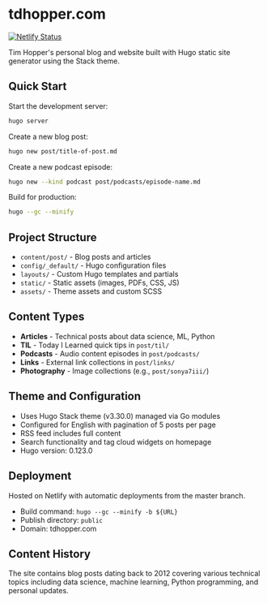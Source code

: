 # tdhopper.com

[![Netlify Status](https://api.netlify.com/api/v1/badges/da967bf7-a528-483c-8afd-aa63b4a1b75e/deploy-status)](https://app.netlify.com/sites/ctdhopper/deploys)

Tim Hopper's personal blog and website built with Hugo static site generator using the Stack theme.

## Quick Start

Start the development server:
```bash
hugo server
```

Create a new blog post:
```bash
hugo new post/title-of-post.md
```

Create a new podcast episode:
```bash
hugo new --kind podcast post/podcasts/episode-name.md
```

Build for production:
```bash
hugo --gc --minify
```

## Project Structure

- `content/post/` - Blog posts and articles
- `config/_default/` - Hugo configuration files
- `layouts/` - Custom Hugo templates and partials
- `static/` - Static assets (images, PDFs, CSS, JS)
- `assets/` - Theme assets and custom SCSS

## Content Types

- **Articles** - Technical posts about data science, ML, Python
- **TIL** - Today I Learned quick tips in `post/til/`
- **Podcasts** - Audio content episodes in `post/podcasts/`
- **Links** - External link collections in `post/links/`
- **Photography** - Image collections (e.g., `post/sonya7iii/`)

## Theme and Configuration

- Uses Hugo Stack theme (v3.30.0) managed via Go modules
- Configured for English with pagination of 5 posts per page
- RSS feed includes full content
- Search functionality and tag cloud widgets on homepage
- Hugo version: 0.123.0

## Deployment

Hosted on Netlify with automatic deployments from the master branch.
- Build command: `hugo --gc --minify -b ${URL}`
- Publish directory: `public`
- Domain: tdhopper.com

## Content History

The site contains blog posts dating back to 2012 covering various technical topics including data science, machine learning, Python programming, and personal updates.
